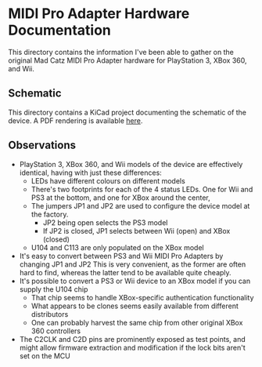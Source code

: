 # MIDI Pro Adapter Hardware Documentation

This directory contains the information I've been able to gather on the
original Mad Catz MIDI Pro Adapter hardware for PlayStation 3, XBox 360, and
Wii.

## Schematic

This directory contains a KiCad project documenting the schematic of the
device. A PDF rendering is available [here](mpa.pdf).

## Observations

* PlayStation 3, XBox 360, and Wii models of the device are effectively identical, having with just these differences:
  * LEDs have different colours on different models
  * There's two footprints for each of the 4 status LEDs. One for Wii and PS3 at the bottom, and one for XBox around the center,
  * The jumpers JP1 and JP2 are used to configure the device model at the factory.
    * JP2 being open selects the PS3 model
    * If JP2 is closed, JP1 selects between Wii (open) and XBox (closed)
  * U104 and C113 are only populated on the XBox model
* It's easy to convert between PS3 and Wii MIDI Pro Adapters by changing JP1 and JP2
  This is very convenient, as the former are often hard to find, whereas the latter tend to be available quite cheaply.
* It's possible to convert a PS3 or Wii device to an XBox model if you can supply the U104 chip
  * That chip seems to handle XBox-specific authentication functionality
  * What appears to be clones seems easily available from different distributors
  * One can probably harvest the same chip from other original XBox 360 controllers
* The C2CLK and C2D pins are prominently exposed as test points, and might allow firmware extraction and modification if the lock bits aren't set on the MCU
